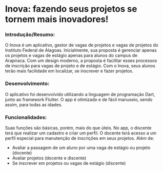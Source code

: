 # Inova: fazendo seus projetos se tornem mais inovadores!



### Introdução/Resumo:

  O Inova é um aplicativo, gestor de vagas de projetos e vagas de projetos do Instituto Federal de Alagoas. Inicialmente, sua proposta é gerenciar apenas os projetos e vagas de estágio apenas para alunos do campus de Arapiraca. Com um design moderno, a proposta é facilitar esses processos de inscrição para vagas de projeto e de estágio. Com o Inova, seus alunos terão mais facilidade em localizar, se inscrever e fazer projetos.
  
### Desenvolvimento:

O aplicativo foi desenvolvido utilizando a linguagem de programação Dart, junto ao framework Flutter. O app é otimizado e de fácil manuseio, sendo assim, para todas as idades.

### Funcionalidades: 

Suas funções são básicas, porém, mais do que úteis. No app, o discente terá que realizar um cadastro e criar um perfil. O docente terá acesso a um perfil especial para manutenção de inscrições em seus projetos. Além de: 
 - Avaliar a passagem de um aluno por uma vaga de estágio ou projeto (docente)
 - Avaliar projetos (docente e discente)
 - Se inscrever em projetos ou vagas de estágio (discente)
 
